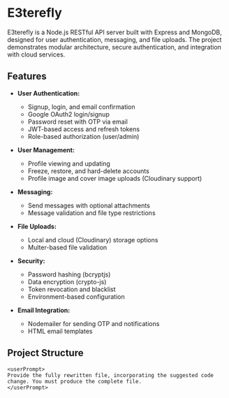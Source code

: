 # E3terefly

E3terefly is a Node.js RESTful API server built with Express and MongoDB, designed for user authentication, messaging, and file uploads. The project demonstrates modular architecture, secure authentication, and integration with cloud services.

## Features

- **User Authentication:**

  - Signup, login, and email confirmation
  - Google OAuth2 login/signup
  - Password reset with OTP via email
  - JWT-based access and refresh tokens
  - Role-based authorization (user/admin)

- **User Management:**

  - Profile viewing and updating
  - Freeze, restore, and hard-delete accounts
  - Profile image and cover image uploads (Cloudinary support)

- **Messaging:**

  - Send messages with optional attachments
  - Message validation and file type restrictions

- **File Uploads:**

  - Local and cloud (Cloudinary) storage options
  - Multer-based file validation

- **Security:**

  - Password hashing (bcryptjs)
  - Data encryption (crypto-js)
  - Token revocation and blacklist
  - Environment-based configuration

- **Email Integration:**
  - Nodemailer for sending OTP and notifications
  - HTML email templates

## Project Structure

```
<userPrompt>
Provide the fully rewritten file, incorporating the suggested code change. You must produce the complete file.
</userPrompt>
```

